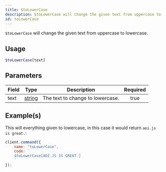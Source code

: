 ```yaml
---
title: $toLowerCase
description: $toLowerCase will change the given text from uppercase to lowercase.
id: toLowerCase
---
```


`$toLowerCase` will change the given text from uppercase to lowercase.

## Usage

```php
$toLowerCase[text]
```

## Parameters

| Field | Type                                                                                              | Description                      | Required |
| ----- | ------------------------------------------------------------------------------------------------- | -------------------------------- | :------: |
| text  | [string](https://developer.mozilla.org/en-US/docs/Web/JavaScript/Reference/Global_Objects/String) | The text to change to lowercase. |   true   |

## Example(s)

This will everything given to lowercase, in this case it would return `aoi.js is great.`:

```javascript
client.command({
    name: "toLowerCase",
    code: `
    $toLowerCase[AOI.JS IS GREAT.]
    `
});
```
